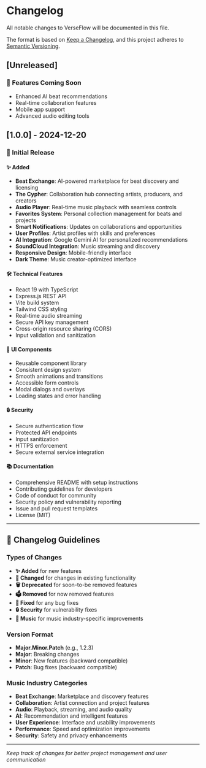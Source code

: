 # Changelog

All notable changes to VerseFlow will be documented in this file.

The format is based on [Keep a Changelog](https://keepachangelog.com/en/1.0.0/),
and this project adheres to [Semantic Versioning](https://semver.org/spec/v2.0.0.html).

## [Unreleased]

### 🎵 Features Coming Soon
- Enhanced AI beat recommendations
- Real-time collaboration features
- Mobile app support
- Advanced audio editing tools

## [1.0.0] - 2024-12-20

### 🚀 Initial Release

#### ✨ Added
- **Beat Exchange**: AI-powered marketplace for beat discovery and licensing
- **The Cypher**: Collaboration hub connecting artists, producers, and creators
- **Audio Player**: Real-time music playback with seamless controls
- **Favorites System**: Personal collection management for beats and projects
- **Smart Notifications**: Updates on collaborations and opportunities
- **User Profiles**: Artist profiles with skills and preferences
- **AI Integration**: Google Gemini AI for personalized recommendations
- **SoundCloud Integration**: Music streaming and discovery
- **Responsive Design**: Mobile-friendly interface
- **Dark Theme**: Music creator-optimized interface

#### 🛠️ Technical Features
- React 19 with TypeScript
- Express.js REST API
- Vite build system
- Tailwind CSS styling
- Real-time audio streaming
- Secure API key management
- Cross-origin resource sharing (CORS)
- Input validation and sanitization

#### 🎨 UI Components
- Reusable component library
- Consistent design system
- Smooth animations and transitions
- Accessible form controls
- Modal dialogs and overlays
- Loading states and error handling

#### 🔒 Security
- Secure authentication flow
- Protected API endpoints
- Input sanitization
- HTTPS enforcement
- Secure external service integration

#### 📚 Documentation
- Comprehensive README with setup instructions
- Contributing guidelines for developers
- Code of conduct for community
- Security policy and vulnerability reporting
- Issue and pull request templates
- License (MIT)

---

## 📝 Changelog Guidelines

### Types of Changes
- **✨ Added** for new features
- **🔄 Changed** for changes in existing functionality  
- **🗑️ Deprecated** for soon-to-be removed features
- **🗳️ Removed** for now removed features
- **🐛 Fixed** for any bug fixes
- **🔒 Security** for vulnerability fixes
- **🎵 Music** for music industry-specific improvements

### Version Format
- **Major.Minor.Patch** (e.g., 1.2.3)
- **Major**: Breaking changes
- **Minor**: New features (backward compatible)
- **Patch**: Bug fixes (backward compatible)

### Music Industry Categories
- **Beat Exchange**: Marketplace and discovery features
- **Collaboration**: Artist connection and project features  
- **Audio**: Playback, streaming, and audio quality
- **AI**: Recommendation and intelligent features
- **User Experience**: Interface and usability improvements
- **Performance**: Speed and optimization improvements
- **Security**: Safety and privacy enhancements

---

*Keep track of changes for better project management and user communication*